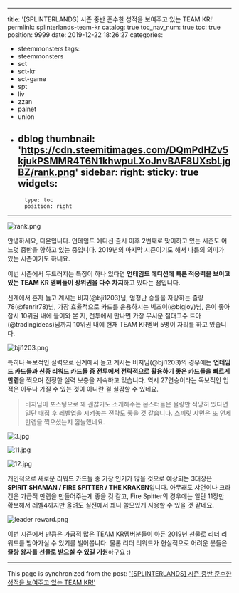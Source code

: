 
---
title: '[SPLINTERLANDS] 시즌 중반 준수한 성적을 보여주고 있는 TEAM KR!'
permlink: splinterlands-team-kr
catalog: true
toc_nav_num: true
toc: true
position: 9999
date: 2019-12-22 18:26:27
categories:
- steemmonsters
tags:
- steemmonsters
- sct
- sct-kr
- sct-game
- spt
- liv
- zzan
- palnet
- union
- dblog
thumbnail: 'https://cdn.steemitimages.com/DQmPdHZv5kjukPSMMR4T6N1khwpuLXoJnvBAF8UXsbLjgBZ/rank.png'
sidebar:
    right:
        sticky: true
widgets:
    -
        type: toc
        position: right
---


![rank.png](https://cdn.steemitimages.com/DQmPdHZv5kjukPSMMR4T6N1khwpuLXoJnvBAF8UXsbLjgBZ/rank.png)

안녕하세요, 디온입니다. 언테임드 에디션 출시 이후 2번째로 맞이하고 있는 시즌도 어느덧 중반을 향하고 있는 중입니다. 2019년의 마지막 시즌이기도 해서 나름의 의미가 있는 시즌이기도 하네요.

이번 시즌에서 두드러지는 특징이 하나 있다면 **언테임드 에디션에 빠른 적응력을 보이고 있는 TEAM KR 멤버들이 상위권을 다수 차지**하고 있다는 점입니다. 

신계에서 혼자 놀고 계시는 비지(@bji1203)님, 엄청난 승률을 자랑하는 줄량78(@fenrir78)님, 가장 효율적으로 카드를 운용하시는 빅조이(@bigjoy)님, 운이 좋아 잠시 10위권 내에 들어와 본 저, 전투에서 만나면 가장 무서운 절대고수 트아(@tradingideas)님까지 10위권 내에 현재 TEAM KR멤버 5명이 자리를 하고 있습니다.

![bji1203.png](https://cdn.steemitimages.com/DQmTB2YAeC5ZSLATHog9aSEppit8DYJ2WURYyE6gQd9voks/bji1203.png)

특히나 독보적인 실력으로 신계에서 놀고 계시는 비지님(@bji1203)의 경우에는 **언테임드 카드들과 신종 리워드 카드들 중 전투에서 전략적으로 활용하기 좋은 카드들을 빠르게 만렙**을 찍으며 진정한 실력 보층을 계속하고 있습니다. 역시 27연승이라는 독보적인 업적은 아무나 가질 수 있는 것이 아니란 걸 실감할 수 있네요.

> 비지님이 포스팅으로 꽤 괜찮가도 소개해주는 몬스터들은 물량만 적당히 있다면 일단 매집 후 레벨업을 시켜놓는 전략도 좋을 것 같습니다. 스피릿 샤먼은 또 언제 만렙을 찍으셨는지 깜놀했네요.

![3.jpg](https://cdn.steemitimages.com/DQmNgZN6Rz6JvHzkMu1goRGnzJGRJEaQWBaifrgLAkdSyVY/3.jpg)

![11.jpg](https://cdn.steemitimages.com/DQmcBjqvBM4MrecFwnnxuh2ULwdyccZrt2E9N8v9LVM2QH3/11.jpg)

![12.jpg](https://cdn.steemitimages.com/DQma68qH3nNfd1oJ9wNbQLMuuVT755Mteg9gbHwTPEpXVbR/12.jpg)

개인적으로 새로운 리워드 카드들 중 가장 인기가 많을 것으로 예상되는 3대장은 **SPIRIT SHAMAN / FIRE SPITTER / THE KRAKEN**입니다. 아무래도 샤먼이나 크라켄은 가급적 만렙을 만들어주는게 좋을 것 같고, Fire Spitter의 경우에는 일단 11장만 확보해서 레벨4까지만 올려도 실전에서 꽤나 쓸모있게 사용할 수 있을 것 같네요.

![leader reward.png](https://cdn.steemitimages.com/DQmdsKE5jcNGQuqe8Y7wxSbzovhhVNMqqF3zaj9k83jn9cd/leader%20reward.png)

이번 시즌에서 만큼은 가급적 많은 TEAM KR멤버분들이 아듀 2019년 선물로 리더 리워드를 받아가실 수 있기를 빌어봅니다. 물론 리더 리워드가 현실적으로 어려운 분들은 **줄량 왕자를 선물로 받으실 수 있길 기원**하구요 :)

- - -

This page is synchronized from the post: ['[SPLINTERLANDS] 시즌 중반 준수한 성적을 보여주고 있는 TEAM KR!'](https://steemit.com/@donekim/splinterlands-team-kr)
